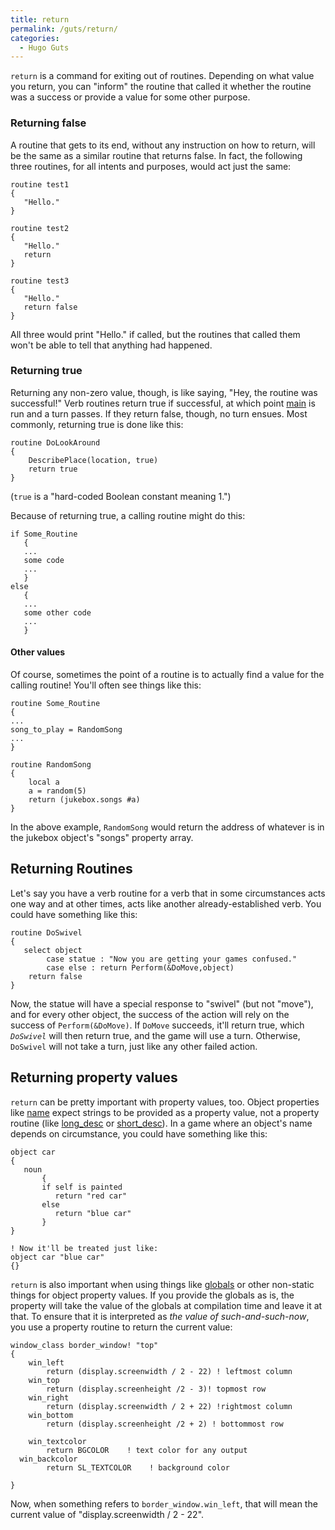 ```yaml
---
title: return
permalink: /guts/return/
categories: 
  - Hugo Guts
---
```


`return` is a command for exiting out of routines. Depending on what
value you return, you can "inform" the routine that called it whether
the routine was a success or provide a value for some other purpose.

### Returning false

A routine that gets to its end, without any instruction on how to
return, will be the same as a similar routine that returns false. In
fact, the following three routines, for all intents and purposes, would
act just the same:

    routine test1
    {
       "Hello."
    }

    routine test2
    {
       "Hello."
       return
    }

    routine test3
    {
       "Hello."
       return false
    }

All three would print "Hello." if called, but the routines that called
them won't be able to tell that anything had happened.

### Returning true

Returning any non-zero value, though, is like saying, "Hey, the routine
was successful!" Verb routines return true if successful, at which point
[main](routines/main/) is run and a turn passes. If they return false,
though, no turn ensues.
Most commonly, returning true is done like this:

    routine DoLookAround
    {
        DescribePlace(location, true)
        return true
    }

(`true` is a "hard-coded Boolean constant meaning 1.")

Because of returning true, a calling routine might do this:

    if Some_Routine
       {
       ...
       some code
       ...
       }
    else
       {
       ...
       some other code
       ...
       }

#### Other values

Of course, sometimes the point of a routine is to actually find a value
for the calling routine! You'll often see things like this:

    routine Some_Routine
    {
    ...
    song_to_play = RandomSong
    ...
    }

    routine RandomSong
    {
        local a
        a = random(5)
        return (jukebox.songs #a)
    }

In the above example, `RandomSong` would return the address of whatever
is in the jukebox object's "songs" property array.

## Returning Routines

Let's say you have a verb routine for a verb that in some circumstances
acts one way and at other times, acts like another already-established
verb. You could have something like this:

    routine DoSwivel
    {
       select object
            case statue : "Now you are getting your games confused."
            case else : return Perform(&DoMove,object)
        return false
    }

Now, the statue will have a special response to "swivel" (but not
"move"), and for every other object, the success of the action will rely
on the success of `Perform(&DoMove)`. If `DoMove` succeeds, it'll return
true, which *`DoSwivel`* will then return true, and the game will use a
turn. Otherwise, `DoSwivel` will not take a turn, just like any other
failed action.

## Returning property values

`return` can be pretty important with property values, too. Object
properties like [name](properties/name/) expect strings to be provided as
a property value, not a property routine (like
[long_desc](properties/descriptions/) or
[short_desc](properties/descriptions/)). In a game where an object's name
depends on circumstance, you could have something like this:

    object car
    {
       noun
           {
           if self is painted
              return "red car"
           else
              return "blue car"
           }
    }

    ! Now it'll be treated just like:
    object car "blue car"
    {}

`return` is also important when using things like
[globals](basics/global/) or other non-static things for object
property values. If you provide the globals as is, the property will
take the value of the globals at compilation time and leave it at that.
To ensure that it is interpreted as *the value of such-and-such-now*,
you use a property routine to return the current value:

    window_class border_window! "top"
    {
        win_left
            return (display.screenwidth / 2 - 22) ! leftmost column
        win_top
            return (display.screenheight /2 - 3)! topmost row
        win_right
            return (display.screenwidth / 2 + 22) !rightmost column
        win_bottom
            return (display.screenheight /2 + 2) ! bottommost row

        win_textcolor
            return BGCOLOR    ! text color for any output
      win_backcolor
            return SL_TEXTCOLOR    ! background color

    }

Now, when something refers to `border_window.win_left`, that will mean
the current value of "display.screenwidth / 2 - 22".
